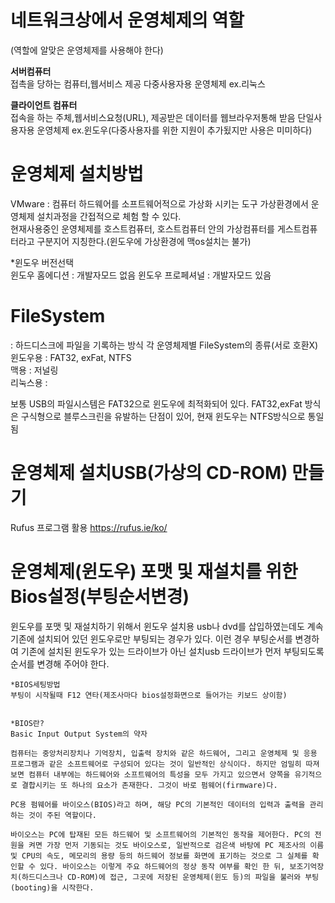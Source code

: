 # 네트워크상에서 운영체제의 역할   
(역할에 알맞은 운영체제를 사용해야 한다)

**서버컴퓨터**   
접촉을 당하는 컴퓨터,웹서비스 제공
다중사용자용 운영체제 ex.리눅스

**클라이언트 컴퓨터**   
접속을 하는 주체,웹서비스요청(URL), 제공받은 데이터를 웹브라우저통해 받음
단일사용자용 운영체제 ex.윈도우(다중사용자를 위한 지원이 추가됬지만 사용은 미미하다)

# 운영체제 설치방법
VMware : 컴퓨터 하드웨어를 소프트웨어적으로 가상화 시키는 도구 
가상환경에서 운영체제 설치과정을 간접적으로 체험 할 수 있다.   
현재사용중인 운영체제를 호스트컴퓨터, 호스트컴퓨터 안의 가상컴퓨터를 게스트컴퓨터라고 구분지어 지칭한다.(윈도우에 가상환경에 맥os설치는 불가)

*윈도우 버전선택   
윈도우 홈에디션 : 개발자모드 없음
윈도우 프로페셔널 : 개발자모드 있음

# FileSystem
: 하드디스크에 파일을 기록하는 방식 
각 운영체제별 FileSystem의 종류(서로 호환X)   
윈도우용 : FAT32, exFat, NTFS   
맥용 : 저널링   
리눅스용 :   

보통 USB의 파일시스템은 FAT32으로 윈도우에 최적화되어 있다.
FAT32,exFat 방식은 구식형으로 블루스크린을 유발하는 단점이 있어,
현재 윈도우는 NTFS방식으로 통일됨

# 운영체제 설치USB(가상의 CD-ROM) 만들기
Rufus 프로그램 활용 https://rufus.ie/ko/   

# 운영체제(윈도우) 포맷 및 재설치를 위한 Bios설정(부팅순서변경)
윈도우를 포맷 및 재설치하기 위해서 윈도우 설치용 usb나 dvd를 삽입하였는데도 계속
기존에 설치되어 있던 윈도우로만 부팅되는 경우가 있다. 이런 경우 부팅순서를 변경하여
기존에 설치된 윈도우가 있는 드라이브가 아닌 설치usb 드라이브가 먼저 부팅되도록 순서를 변경해 주어야 한다.   
```
*BIOS세팅방법   
부팅이 시작될때 F12 연타(제조사마다 bios설정화면으로 들어가는 키보드 상이함)   


*BIOS란?   
Basic Input Output System의 약자   

컴퓨터는 중앙처리장치나 기억장치, 입출력 장치와 같은 하드웨어, 그리고 운영체제 및 응용 프로그램과 같은 소프트웨어로 구성되어 있다는 것이 일반적인 상식이다. 하지만 엄밀히 따져보면 컴퓨터 내부에는 하드웨어와 소프트웨어의 특성을 모두 가지고 있으면서 양쪽을 유기적으로 결합시키는 또 하나의 요소가 존재한다. 그것이 바로 펌웨어(firmware)다.

PC용 펌웨어를 바이오스(BIOS)라고 하며, 해당 PC의 기본적인 데이터의 입력과 출력을 관리하는 것이 주된 역할이다.

바이오스는 PC에 탑재된 모든 하드웨어 및 소프트웨어의 기본적인 동작을 제어한다. PC의 전원을 켜면 가장 먼저 기동되는 것도 바이오스로, 일반적으로 검은색 바탕에 PC 제조사의 이름 및 CPU의 속도, 메모리의 용량 등의 하드웨어 정보를 화면에 표기하는 것으로 그 실체를 확인할 수 있다. 바이오스는 이렇게 주요 하드웨어의 정상 동작 여부를 확인 한 뒤, 보조기억장치(하드디스크나 CD-ROM)에 접근, 그곳에 저장된 운영체제(윈도 등)의 파일을 불러와 부팅(booting)을 시작한다.

````